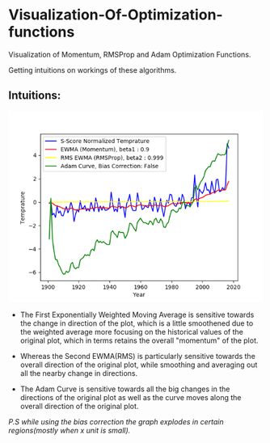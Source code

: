 # Visualization-Of-Optimization-functions
Visualization of Momentum, RMSProp and Adam Optimization Functions.

Getting intuitions on workings of these algorithms. 

## Intuitions:

![Plots of these Algorithms](https://github.com/shambu09/visualization-of-optimization-functions/blob/master/Graphs/Intuitive_Vis.png?raw=true)

- The First Exponentially Weighted Moving Average is sensitive towards the change in direction of the plot,
which is a little smoothened due to the weighted average more focusing on the historical values of the original plot,
which in terms retains the overall "momentum" of the plot. 
    
- Whereas the Second EWMA(RMS) is particularly sensitive towards the overall direction of the original plot,
while smoothing and averaging out all the nearby change in directions.
    
- The Adam Curve is sensitive towards all the big changes in the directions of the original plot 
as well as the curve moves along the overall direction of the original plot. 
    
*P.S while using the bias correction the graph explodes in certain regions(mostly when x unit is small).*
